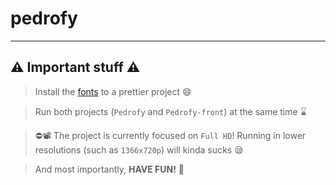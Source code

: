 # pedrofy
--------------
## ⚠ Important stuff ⚠

> Install the [fonts](https://github.com/joaopcorrea/pedrofy/blob/main/Spotify-Font.zip) to a prettier project 😄

> Run both projects (`Pedrofy` and `Pedrofy-front`) at the same time ⌛

> ⛔📽 The project is currently focused on `Full HD`! Running in lower resolutions (such as `1366x720p`) will kinda sucks 😪

> And most importantly, **HAVE FUN!** 🎉
